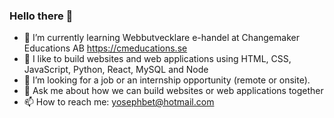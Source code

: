 ### Hello there 👋

- 🌱 I’m currently learning Webbutvecklare e-handel at Changemaker Educations AB https://cmeducations.se
- 👯 I like to build websites and web applications using HTML, CSS, JavaScript, Python, React, MySQL and Node
- 🤔 I’m looking for a job or an internship opportunity (remote or onsite).
- 💬 Ask me about how we can build websites or web applications together
- 📫 How to reach me: yosephbet@hotmail.com 
